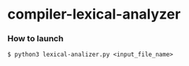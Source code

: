 # compiler-lexical-analyzer

### How to launch

```
$ python3 lexical-analizer.py <input_file_name>
```